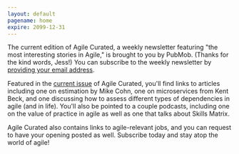 ```yaml
---
layout: default
pagename: home
expire: 2099-12-31
---
```

The current edition of Agile Curated, a weekly newsletter featuring "the most interesting stories in Agile," is brought to you by PubMob. (Thanks for the kind words, Jess!) You can subscribe to the weekly newsletter by [providing your email address](https://agilecurated.com).

Featured in the [current issue](https://mailchi.mp/e8127f0ee8d4/agile-curated-10-07-2020) of Agile Curated, you'll find links to articles including one on estimation by Mike Cohn, one on microservices from Kent Beck, and one discussing how to assess different types of dependencies in agile (and in life). You'll also be pointed to a couple podcasts, including one on the value of practice in agile as well as one that talks about Skills Matrix.

Agile Curated also contains links to agile-relevant jobs, and you can request to have your opening posted as well. Subscribe today and stay atop the world of agile!
